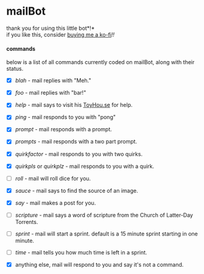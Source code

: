 # mailBot

thank you for using this little bot*!*  
if you like this, consider [buying me a ko-fi](https://ko-fi.com/yuu1412)*!!*

#### commands
below is a list of all commands currently coded on mailBot, along with their status.  
- [x] *blah* - mail replies with "Meh."
- [x] *foo* - mail replies with "bar!"
- [x] *help* - mail says to visit his [ToyHou.se](https://toyhou.se/1787487) for help.
- [x] *ping* - mail responds to you with "pong"
- [x] *prompt* - mail responds with a prompt.
- [x] *prompts* - mail responds with a two part prompt.
- [x] *quirkfactor* - mail responds to you with two quirks.
- [x] *quirkpls* or *quirkplz* - mail responds to you with a quirk.
- [ ] *roll* - mail will roll dice for you.
- [x] *sauce* - mail says to find the source of an image.
- [x] *say* - mail makes a post for you.
- [ ] *scripture* - mail says a word of scripture from the Church of Latter-Day Torrents.
- [ ] *sprint* - mail will start a sprint. default is a 15 minute sprint starting in one minute.
- [ ] *time* - mail tells you how much time is left in a sprint.
- [x] anything else, mail will respond to you and say it's not a command.

